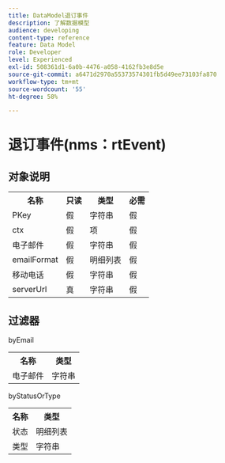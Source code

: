 ```yaml
---
title: DataModel退订事件
description: 了解数据模型
audience: developing
content-type: reference
feature: Data Model
role: Developer
level: Experienced
exl-id: 508361d1-6a0b-4476-a058-4162fb3e8d5e
source-git-commit: a6471d2970a55373574301fb5d49ee73103fa870
workflow-type: tm+mt
source-wordcount: '55'
ht-degree: 58%

---
```


# 退订事件(nms：rtEvent)

## 对象说明

<table>
               <tr>
                  <th>名称</th>
                  <th>只读</th>
                  <th>类型</th>
                  <th>必需</th>
               </tr>
               <tr>
                  <td>PKey</td>
                  <td>假</td>
                  <td>字符串</td>
                  <td>假</td>
               </tr>
               <tr>
                  <td>ctx</td>
                  <td>假</td>
                  <td>项</td>
                  <td>假</td>
               </tr>
               <tr>
                  <td>电子邮件</td>
                  <td>假</td>
                  <td>字符串</td>
                  <td>假</td>
               </tr>
               <tr>
                  <td>emailFormat</td>
                  <td>假</td>
                  <td>明细列表</td>
                  <td>假</td>
               </tr>
               <tr>
                  <td>移动电话</td>
                  <td>假</td>
                  <td>字符串</td>
                  <td>假</td>
               </tr>
               <tr>
                  <td>serverUrl</td>
                  <td>真</td>
                  <td>字符串</td>
                  <td>假</td>
               </tr>
            </table>

## 过滤器

byEmail

<table>
    <tr>
    <th>名称</th>
    <th>类型</th>
    </tr>
    <tr>
    <td>电子邮件</td>
    <td>字符串</td>
    </tr>
</table>

byStatusOrType

<table>
        <tr>
        <th>名称</th>
        <th>类型</th>
        </tr>
        <tr>
        <td>状态</td>
        <td>明细列表</td>
        </tr>
        <tr>
        <td>类型</td>
        <td>字符串</td>
        </tr>
    </table>
